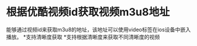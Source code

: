 根据优酷视频id获取视频m3u8地址
==========
能够通过视频id来获取m3u8的地址，该地址可以使用video标签在ios设备中嵌入播放。
*支持清晰度获取
*支持根据清晰度来获取不同清晰度的视频
